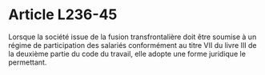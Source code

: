 # Article L236-45

Lorsque la société issue de la fusion transfrontalière doit être soumise à un régime de participation des salariés conformément au titre VII du livre III de la deuxième partie du code du travail, elle adopte une forme juridique le permettant.
